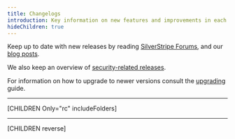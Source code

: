 ```yaml
---
title: Changelogs
introduction: Key information on new features and improvements in each version.
hideChildren: true
---
```


Keep up to date with new releases by reading [SilverStripe Forums](https://forum.silverstripe.org/c/releases),
and our [blog posts](http://silverstripe.org/blog/tag/release).

We also keep an overview of [security-related releases](http://silverstripe.org/security-releases/).

For information on how to upgrade to newer versions consult the [upgrading](/upgrading) guide.

---

[CHILDREN Only="rc" includeFolders]

---

[CHILDREN reverse]
